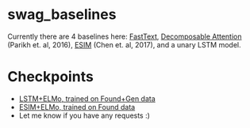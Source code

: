 # swag_baselines

Currently there are 4 baselines here: [FastText](https://fasttext.cc), [Decomposable Attention](https://arxiv.org/abs/1606.01933) (Parikh et. al, 2016), [ESIM](https://arxiv.org/abs/1609.06038) (Chen et. al, 2017), and a unary LSTM model.

# Checkpoints

* [LSTM+ELMo, trained on Found+Gen data](https://drive.google.com/file/d/1gWsWtn8qgmaSZ6a6NoSCWYDnx2zCAYKA/view?usp=sharing)
* [ESIM+ELMo, trained on Found data](https://drive.google.com/file/d/1lFgD2CujAAWiyY1RwZDLI7w0_LIjQrQ9/view?usp=sharing)
* Let me know if you have any requests :)